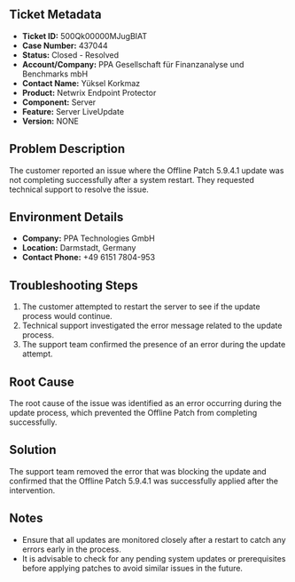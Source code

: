 ## Ticket Metadata
- **Ticket ID:** 500Qk00000MJugBIAT
- **Case Number:** 437044
- **Status:** Closed - Resolved
- **Account/Company:** PPA Gesellschaft für Finanzanalyse und Benchmarks mbH
- **Contact Name:** Yüksel Korkmaz
- **Product:** Netwrix Endpoint Protector
- **Component:** Server
- **Feature:** Server LiveUpdate
- **Version:** NONE

## Problem Description
The customer reported an issue where the Offline Patch 5.9.4.1 update was not completing successfully after a system restart. They requested technical support to resolve the issue.

## Environment Details
- **Company:** PPA Technologies GmbH
- **Location:** Darmstadt, Germany
- **Contact Phone:** +49 6151 7804-953

## Troubleshooting Steps
1. The customer attempted to restart the server to see if the update process would continue.
2. Technical support investigated the error message related to the update process.
3. The support team confirmed the presence of an error during the update attempt.

## Root Cause
The root cause of the issue was identified as an error occurring during the update process, which prevented the Offline Patch from completing successfully.

## Solution
The support team removed the error that was blocking the update and confirmed that the Offline Patch 5.9.4.1 was successfully applied after the intervention.

## Notes
- Ensure that all updates are monitored closely after a restart to catch any errors early in the process.
- It is advisable to check for any pending system updates or prerequisites before applying patches to avoid similar issues in the future.